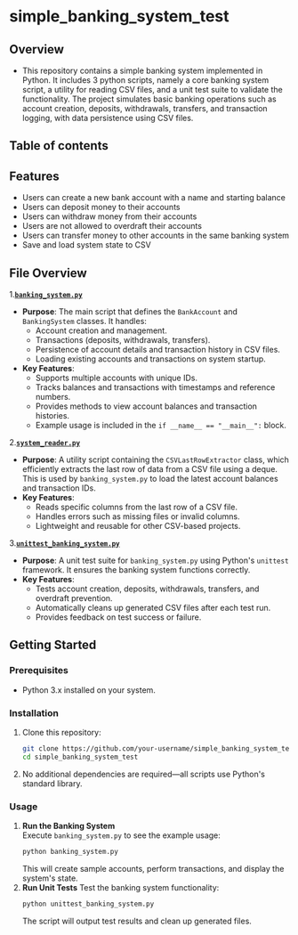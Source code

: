 # simple_banking_system_test
 
## Overview
- This repository contains a simple banking system implemented in Python. It includes 3 python scripts, namely a core banking system script, a utility for reading CSV files, and a unit test suite to validate the functionality. The project simulates basic banking operations such as account creation, deposits, withdrawals, transfers, and transaction logging, with data persistence using CSV files.

## Table of contents

## Features
- Users can create a new bank account with a name and starting balance
- Users can deposit money to their accounts
- Users can withdraw money from their accounts
- Users are not allowed to overdraft their accounts
- Users can transfer money to other accounts in the same banking system
- Save and load system state to CSV

## File Overview
1.[**`banking_system.py`**](https://github.com/victor-w-dev/simple_banking_system/blob/main/banking_system.py)
  - **Purpose**: The main script that defines the `BankAccount` and `BankingSystem` classes. It handles:  
     - Account creation and management.  
     - Transactions (deposits, withdrawals, transfers).  
     - Persistence of account details and transaction history in CSV files.  
     - Loading existing accounts and transactions on system startup.  
  - **Key Features**:  
    - Supports multiple accounts with unique IDs.  
    - Tracks balances and transactions with timestamps and reference numbers.  
    - Provides methods to view account balances and transaction histories.  
    - Example usage is included in the `if __name__ == "__main__":` block.

2.[**`system_reader.py`**](https://github.com/victor-w-dev/simple_banking_system/blob/main/system_reader.py)
  - **Purpose**: A utility script containing the `CSVLastRowExtractor` class, which efficiently extracts the last row of data from a CSV file using a deque. This is used by `banking_system.py` to load the latest account balances and transaction IDs.  
  - **Key Features**:  
    - Reads specific columns from the last row of a CSV file.  
    - Handles errors such as missing files or invalid columns.  
    - Lightweight and reusable for other CSV-based projects.
    
3.[**`unittest_banking_system.py`**](https://github.com/victor-w-dev/simple_banking_system/blob/main/unittest_banking_system.py)
  - **Purpose**: A unit test suite for `banking_system.py` using Python's `unittest` framework. It ensures the banking system functions correctly.  
  - **Key Features**:  
    - Tests account creation, deposits, withdrawals, transfers, and overdraft prevention.  
    - Automatically cleans up generated CSV files after each test run.  
    - Provides feedback on test success or failure.

## Getting Started

### Prerequisites
- Python 3.x installed on your system.

### Installation
1. Clone this repository:
   ```bash
   git clone https://github.com/your-username/simple_banking_system_test.git
   cd simple_banking_system_test
2. No additional dependencies are required—all scripts use Python's standard library.

### Usage

1. **Run the Banking System**  
   Execute `banking_system.py` to see the example usage:  
   ```bash
   python banking_system.py
   ```
   This will create sample accounts, perform transactions, and display the system's state.
2. **Run Unit Tests**
   Test the banking system functionality:
   ```bash
   python unittest_banking_system.py
   ```
   The script will output test results and clean up generated files.
   
